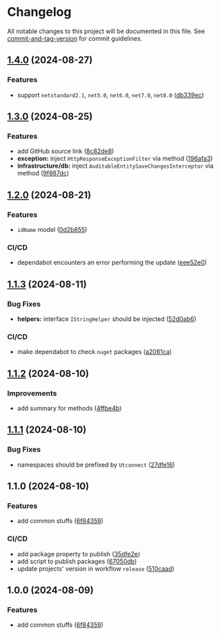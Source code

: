 # Changelog

All notable changes to this project will be documented in this file. See [commit-and-tag-version](https://github.com/absolute-version/commit-and-tag-version) for commit guidelines.

## [1.4.0](https://github.com/Utconnect/common-dotnet/compare/v1.3.0...v1.4.0) (2024-08-27)


### Features

* support `netstandard2.1`, `net5.0`, `net6.0`, `net7.0`, `net8.0` ([db339ec](https://github.com/Utconnect/common-dotnet/commit/db339ecf92e5f30e7ed0952e1b0c160037a3a777))

## [1.3.0](https://github.com/Utconnect/common-dotnet/compare/v1.2.0...v1.3.0) (2024-08-25)


### Features

* add GitHub source link ([8c82de8](https://github.com/Utconnect/common-dotnet/commit/8c82de80aa7b71694bf4b9db637195d8bdf4c14a))
* **exception:** inject `HttpResponseExceptionFilter` via method ([196afa3](https://github.com/Utconnect/common-dotnet/commit/196afa3e10de83f0678afecc5ee693c68c79f878))
* **infrastructure/db:** inject `AuditableEntitySaveChangesInterceptor` via method ([9f887dc](https://github.com/Utconnect/common-dotnet/commit/9f887dcb6b361f67223bd9025ef673c3c3922fd8))

## [1.2.0](https://github.com/Utconnect/common-dotnet/compare/v1.1.3...v1.2.0) (2024-08-21)


### Features

* `idName` model ([0d2b855](https://github.com/Utconnect/common-dotnet/commit/0d2b8552d9e2bbe68f145d08d711231bbf57c77a))


### CI/CD

* dependabot encounters an error performing the update ([eee52e0](https://github.com/Utconnect/common-dotnet/commit/eee52e01c4366b07ddc85d4e18f4010e97ea68c2))

## [1.1.3](https://github.com/Utconnect/common-dotnet/compare/v1.1.2...v1.1.3) (2024-08-11)


### Bug Fixes

* **helpers:** interface `IStringHelper` should be injected ([52d0ab6](https://github.com/Utconnect/common-dotnet/commit/52d0ab611982b2343c59fd821f027ec2ebfa437a))


### CI/CD

* make dependabot to check `nuget` packages ([a2061ca](https://github.com/Utconnect/common-dotnet/commit/a2061caecc059ef630df11e1e0cb3cce9f390d67))

## [1.1.2](https://github.com/Utconnect/common-dotnet/compare/v1.1.1...v1.1.2) (2024-08-10)


### Improvements

* add summary for methods ([4ffbe4b](https://github.com/Utconnect/common-dotnet/commit/4ffbe4b309840ecd1e2d7c95b4b87c708b4d4b72))

## [1.1.1](https://github.com/Utconnect/common-dotnet/compare/v1.1.0...v1.1.1) (2024-08-10)


### Bug Fixes

* namespaces should be prefixed by `Utconnect` ([27dfe16](https://github.com/Utconnect/common-dotnet/commit/27dfe16c05d4d8dc1f18e7e555e055143ddc40f7))

## 1.1.0 (2024-08-10)


### Features

* add common stuffs ([6f84359](https://github.com/Utconnect/common-dotnet/commit/6f8435913c132dc320174d3ee66594c81b31eba9))


### CI/CD

* add package property to publish ([35dfe2e](https://github.com/Utconnect/common-dotnet/commit/35dfe2e4163987aa7e73b8508a2b468d33262b96))
* add script to publish packages ([67050db](https://github.com/Utconnect/common-dotnet/commit/67050dbb44b9db28970576bf90ab73082b89d8a6))
* update projects' version in workflow `release` ([510caad](https://github.com/Utconnect/common-dotnet/commit/510caad1f182a1d47a44ca28cd7fe44e3c16fa58))

## 1.0.0 (2024-08-09)


### Features

* add common stuffs ([6f84359](https://github.com/spicy-tomato/common-dotnet/commit/6f8435913c132dc320174d3ee66594c81b31eba9))
